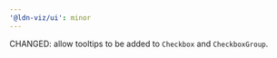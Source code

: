 ```yaml
---
'@ldn-viz/ui': minor
---
```


CHANGED: allow tooltips to be added to `Checkbox` and `CheckboxGroup`.

